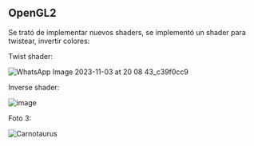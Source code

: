 ## OpenGL2
Se trató de implementar nuevos shaders, se implementó un shader para twistear, invertir colores:

Twist shader:

![WhatsApp Image 2023-11-03 at 20 08 43_c39f0cc9](https://github.com/DiggsPapu/Graficas/assets/84475020/be46b524-0c12-44a5-a49c-21556ed436b9)

Inverse shader:

![image](https://github.com/DiggsPapu/Graficas/assets/84475020/991def66-8c74-40b8-860b-ceb8d1676682)


Foto 3:

![Carnotaurus](https://github.com/DiggsPapu/Graficas/assets/84475020/5e824dfd-e081-43cc-92ad-362b9da1f463)

